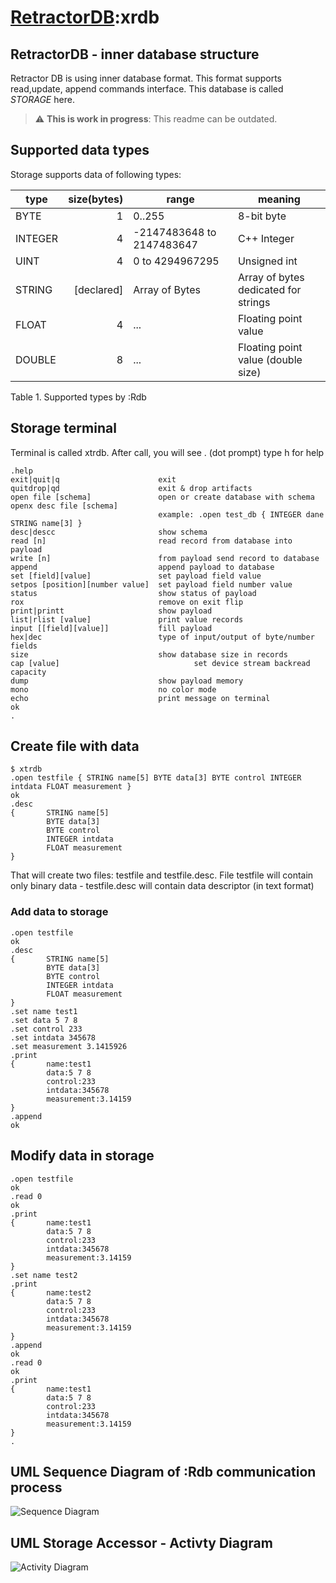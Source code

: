 # [RetractorDB](../README.md):xrdb

[comment]: # (VSCode view: Ctrl+k,v)

## RetractorDB - inner database structure

Retractor DB is using inner database format. This format supports read,update, append commands interface. This database is called _STORAGE_ here.

> :warning: **This is work in progress**: This readme can be outdated.

## Supported data types

Storage supports data of following types:

| type | size(bytes) | range | meaning |
| ---  | ---: | --- | --- |
|BYTE  | 1 | 0..255|8-bit byte|
|INTEGER   | 4 |-2147483648 to 2147483647|C++ Integer|
|UINT  | 4 |0 to 4294967295|Unsigned int|
|STRING|[declared]|Array of Bytes|Array of bytes dedicated for strings|
|FLOAT | 4 | ... | Floating point value|
|DOUBLE| 8 | ... | Floating point value (double size)|

Table 1. Supported types by :Rdb

## Storage terminal

Terminal is called xtrdb.
After call, you will see . (dot prompt)
type h for help
```
.help
exit|quit|q                      exit
quitdrop|qd                      exit & drop artifacts
open file [schema]               open or create database with schema
openx desc file [schema]
                                 example: .open test_db { INTEGER dane STRING name[3] }
desc|descc                       show schema
read [n]                         read record from database into payload
write [n]                        from payload send record to database
append                           append payload to database
set [field][value]               set payload field value
setpos [position][number value]  set payload field number value
status                           show status of payload
rox                              remove on exit flip
print|printt                     show payload
list|rlist [value]               print value records
input [[field][value]]           fill payload
hex|dec                          type of input/output of byte/number fields
size                             show database size in records
cap [value]                              set device stream backread capacity
dump                             show payload memory
mono                             no color mode
echo                             print message on terminal
ok
.
```

## Create file with data

```
$ xtrdb
.open testfile { STRING name[5] BYTE data[3] BYTE control INTEGER intdata FLOAT measurement }
ok
.desc
{       STRING name[5]
        BYTE data[3]
        BYTE control
        INTEGER intdata
        FLOAT measurement
}
```

That will create two files: testfile and testfile.desc.
File testfile will contain only binary data - testfile.desc will contain data descriptor (in text format)

### Add data to storage

```
.open testfile
ok
.desc
{       STRING name[5]
        BYTE data[3]
        BYTE control
        INTEGER intdata
        FLOAT measurement
}
.set name test1
.set data 5 7 8
.set control 233
.set intdata 345678
.set measurement 3.1415926
.print
{       name:test1
        data:5 7 8
        control:233
        intdata:345678
        measurement:3.14159
}
.append
ok
```

## Modify data in storage
```
.open testfile
ok
.read 0
ok
.print
{       name:test1
        data:5 7 8
        control:233
        intdata:345678
        measurement:3.14159
}
.set name test2
.print
{       name:test2
        data:5 7 8
        control:233
        intdata:345678
        measurement:3.14159
}
.append
ok
.read 0
ok
.print
{       name:test1
        data:5 7 8
        control:233
        intdata:345678
        measurement:3.14159
}
.
```

## UML Sequence Diagram of :Rdb communication process

![Sequence Diagram](http://www.plantuml.com/plantuml/proxy?cache=no&src=https://raw.githubusercontent.com/michalwidera/retractordb/master/src/rdb/UML/rdb-comunication.puml)


## UML Storage Accessor - Activty Diagram

![Activity Diagram](http://www.plantuml.com/plantuml/proxy?cache=no&src=https://raw.githubusercontent.com/michalwidera/retractordb/master/src/rdb/UML/rdb-storageaccessor.puml)
